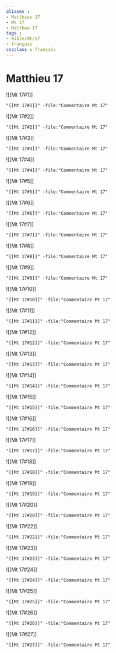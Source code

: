 ```yaml
---
aliases : 
- Matthieu 17
- Mt 17
- Matthew 17
tags : 
- Bible/Mt/17
- français
cssclass : français
---
```


# Matthieu 17

![[Mt 17#1]]

```query
"[[Mt 17#1]]" -file:"Commentaire Mt 17"
```

![[Mt 17#2]]

```query
"[[Mt 17#2]]" -file:"Commentaire Mt 17"
```

![[Mt 17#3]]

```query
"[[Mt 17#3]]" -file:"Commentaire Mt 17"
```

![[Mt 17#4]]

```query
"[[Mt 17#4]]" -file:"Commentaire Mt 17"
```

![[Mt 17#5]]

```query
"[[Mt 17#5]]" -file:"Commentaire Mt 17"
```

![[Mt 17#6]]

```query
"[[Mt 17#6]]" -file:"Commentaire Mt 17"
```

![[Mt 17#7]]

```query
"[[Mt 17#7]]" -file:"Commentaire Mt 17"
```

![[Mt 17#8]]

```query
"[[Mt 17#8]]" -file:"Commentaire Mt 17"
```

![[Mt 17#9]]

```query
"[[Mt 17#9]]" -file:"Commentaire Mt 17"
```

![[Mt 17#10]]

```query
"[[Mt 17#10]]" -file:"Commentaire Mt 17"
```

![[Mt 17#11]]

```query
"[[Mt 17#11]]" -file:"Commentaire Mt 17"
```

![[Mt 17#12]]

```query
"[[Mt 17#12]]" -file:"Commentaire Mt 17"
```

![[Mt 17#13]]

```query
"[[Mt 17#13]]" -file:"Commentaire Mt 17"
```

![[Mt 17#14]]

```query
"[[Mt 17#14]]" -file:"Commentaire Mt 17"
```

![[Mt 17#15]]

```query
"[[Mt 17#15]]" -file:"Commentaire Mt 17"
```

![[Mt 17#16]]

```query
"[[Mt 17#16]]" -file:"Commentaire Mt 17"
```

![[Mt 17#17]]

```query
"[[Mt 17#17]]" -file:"Commentaire Mt 17"
```

![[Mt 17#18]]

```query
"[[Mt 17#18]]" -file:"Commentaire Mt 17"
```

![[Mt 17#19]]

```query
"[[Mt 17#19]]" -file:"Commentaire Mt 17"
```

![[Mt 17#20]]

```query
"[[Mt 17#20]]" -file:"Commentaire Mt 17"
```

![[Mt 17#22]]

```query
"[[Mt 17#22]]" -file:"Commentaire Mt 17"
```

![[Mt 17#23]]

```query
"[[Mt 17#23]]" -file:"Commentaire Mt 17"
```

![[Mt 17#24]]

```query
"[[Mt 17#24]]" -file:"Commentaire Mt 17"
```

![[Mt 17#25]]

```query
"[[Mt 17#25]]" -file:"Commentaire Mt 17"
```

![[Mt 17#26]]

```query
"[[Mt 17#26]]" -file:"Commentaire Mt 17"
```

![[Mt 17#27]]

```query
"[[Mt 17#27]]" -file:"Commentaire Mt 17"
```

